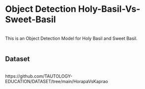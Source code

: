 # Object Detection Holy-Basil-Vs-Sweet-Basil
<br/>
This is an Object Detection Model for Holy Basil and Sweet Basil.
<br/>
<br/>

## Dataset

<br/>
https://github.com/TAUTOLOGY-EDUCATION/DATASET/tree/main/HorapaVsKaprao
